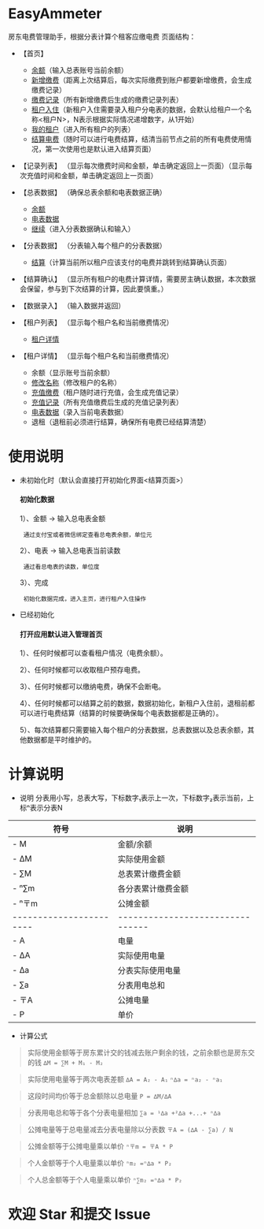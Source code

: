 # EasyAmmeter
房东电费管理助手，根据分表计算个租客应缴电费
页面结构：
  + <a name="首页">【首页】 </a>
    - [余额](#录入)（输入总表账号当前余额）
    - [新增缴费](#录入)（距离上次结算后，每次实际缴费到账户都要新增缴费，会生成缴费记录）
    - [缴费记录](#记录列表)（所有新增缴费后生成的缴费记录列表）
    - [租户入住](#录入)（新租户入住需要录入租户分电表的数据，会默认给租户一个名称<租户N>，N表示根据实际情况递增数字，从1开始）
    - [我的租户](#租户列表)（进入所有租户的列表）
    - [结算电费](#总表数据)（随时可以进行电费结算，结清当前节点之前的所有电费使用情况，第一次使用也是默认进入结算页面）
  
  + <a name="记录列表">【记录列表】 </a>（显示每次缴费时间和金额，单击确定返回上一页面）（显示每次充值时间和金额，单击确定返回上一页面）
  
  + <a name="总表数据">【总表数据】 </a>（确保总表余额和电表数据正确）
    - [余额](#录入)
    - [电表数据](#录入)
    - [继续](#分表数据)（进入分表数据确认和输入）
  
  + <a name="分表数据">【分表数据】 </a>（分表输入每个租户的分表数据）
    - [结算](#结算确认)（计算当前所以租户应该支付的电费并跳转到结算确认页面）
  
  + <a name="结算确认">【结算确认】 </a>（显示所有租户的电费计算详情，需要房主确认数据，本次数据会保留，参与到下次结算的计算，因此要慎重。）
  
  + <a name="录入">【数据录入】 </a>（输入数据并返回）
  
  + <a name="租户列表">【租户列表】 </a>（显示每个租户名和当前缴费情况）
    - [租户详情](#租户详情)
    
  + <a name="租户详情">【租户详情】 </a>（显示每个租户名和当前缴费情况）
    - 余额（显示账号当前余额）
    - [修改名称](#录入)（修改租户的名称）
    - [充值缴费](#录入)（租户随时进行充值，会生成充值记录）
    - [充值记录](#记录列表)（所有充值缴费后生成的充值记录列表）
    - [电表数据](#录入)（录入当前电表数据）
    - 退租（退租前必须进行结算，确保所有电费已经结算清楚）
      
 
# 使用说明
+ 未初始化时（默认会直接打开初始化界面<结算页面>）
    #### 初始化数据
    1）、金额 -> 输入总电表金额
    
       通过支付宝或者微信绑定查看总电表余额，单位元

    2）、电表 -> 输入总电表当前读数

       通过看总电表的读数，单位度

    3）、完成

       初始化数据完成，进入主页，进行租户入住操作
       
 + 已经初始化
     #### 打开应用默认进入管理首页
      1）、任何时候都可以查看租户情况（电费余额）。
      
      2）、任何时候都可以收取租户预存电费。
      
      3）、任何时候都可以缴纳电费，确保不会断电。
      
      4）、任何时候都可以结算之前的数据，数据初始化，新租户入住前，退租前都可以进行电费结算（结算的时候要确保每个电表数据都是正确的）。
      
      5）、每次结算都只需要输入每个租户的分表数据，总表数据以及总表余额，其他数据都是平时维护的。

# 计算说明
  + 说明 
 分表用小写，总表大写，下标数字₁表示上一次，下标数字₂表示当前，上标ⁿ表示分表N
 
|        符号             |               说明                   |
| ---------------------  |  ----------------------------------  |
|    - M       | 金额/余额  |
|    - ∆M      | 实际使用金额 |
|    - ∑M      | 总表累计缴费金额 |
|    - ⁿ∑m     | 各分表累计缴费金额 |
|    - ⁿ〒m     | 公摊金额 |
| -----------------------|--------------------------------  |
|    - A       | 电量 |
|    - ∆A      | 实际使用电量 |
|    - ∆a      | 分表实际使用电量 |
|    - ∑a      | 分表用电总和 |
|    - 〒A     | 公摊电量 |
|    - P       | 单价 |

  + 计算公式
  > 实际使用金额等于房东累计交的钱减去账户剩余的钱，之前余额也是房东交的钱
   ```∆M = ∑M + M₁ - M₂```
  
  > 实际使用电量等于两次电表差额
    ```∆A = A₂ - A₁```
    ```ⁿ∆a = ⁿa₂ - ⁿa₁```
  
  > 这段时间均价等于总金额除以总电量
    ```P = ∆M/∆A```
  
  > 分表用电总和等于各个分表电量相加
   ```∑a = ¹∆a +²∆a +...+ ⁿ∆a```
  
  > 公摊电量等于总电量减去分表电量除以分表数
   ```〒A = (∆A - ∑a) / N```
  
  > 公摊金额等于公摊电量乘以单价
   ```ⁿ〒m = 〒A * P```
  
  > 个人金额等于个人电量乘以单价
    ```ⁿm₂ =ⁿ∆a * P₂```
  
  > 个人总金额等于个人电量乘以单价
    ```ⁿ∑m₂ =ⁿ∆a * P₂```

# 欢迎 Star 和提交 Issue

